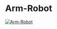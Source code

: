 # Arm-Robot
[![Arm-Robot](https://img.youtube.com/vi/zPDdpif_TtM/0.jpg)](https://www.youtube.com/watch?/v=zPDdpif_TtM)
